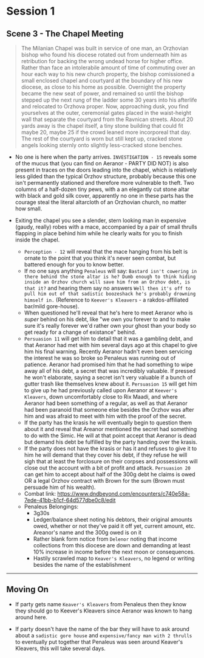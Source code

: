 # Session 1
## Scene 3 - The Chapel Meeting

> The Milanian Chapel was built in service of one man, an Orzhovian bishop who found his diocese rotated out from underneath him as retribution for backing the wrong undead horse for higher office. Rather than face an intolerabile amount of time of commuting over an hour each way to his new church property, the bishop comissioned a small enclosed chapel and courtyard at the boundary of his new diocese, as close to his home as possible. Overnight the property became the new seat of power, and remained so until the bishop stepped up the next rung of the ladder some 30 years into his afterlife and relocated to Orzhova proper. Now, approaching dusk, you find yourselves at the outer, ceremonial gates placed in the waist-height wall that separate the courtyard from the Ravnican streets. About 20 yards away is the chapel itself, a tiny stone building that could fit maybe 20, maybe 25 if the crowd leaned more incorporeal that day. The rest of the courtyard is worn but still kept up, cracked stone angels looking sternly onto slightly less-cracked stone benches.

* No one is here when the party arrives. `INVESTIGATION - 15` reveals some of the mucus that (you can find on Aeranor - PARTY DID NOT) is also present in traces on the doors leading into the chapel, which is relatively less gilded than the typical Orzhov structure, probably because this one isn't permanently stationed and therefore more vulnerable to theft. Two columns of a half-dozen tiny pews, with a an elegantly cut stone altar with black and gold silk cover, apparently no one in these parts has the courage steal the literal altarcloth of an Orzhovian church, no matter how small.

* Exiting the chapel you see a slender, stern looking man in expensive (gaudy, really) robes with a mace, accompanied by a pair of small thrulls flapping in place behind him while he clearly waits for you to finish inside the chapel. 
    * `Perception - 12` will reveal that the mace hanging from his belt is ornate to the point that you think it's never seen combat, but battered enough for you to know better.
    * If no one says anything `Penaleus` will say: `Bastard isn't cowering in there behind the stone altar is he? Dumb enough to think hiding inside an Orzhov church will save him from an Orzhov debt, is that it?` and hearing them say no answers `Well then it's off to pull him out of that sadistic boozeshack he's probably drowning himself in.` (Reference to `Keever's Kleavers` - a rakdos-affiliated bar/mild gore-house).
    * When questioned he'll reveal that he's here to meet Aeranor who is *super* behind on his debt, like "we own you forever to and to make sure it's really forever we'd rather own your ghost than your body so get ready for a change of existance" behind.
    * `Persuasion 11` will get him to detail that it was a gambling debt, and that Aeranor had met with him several days ago at this chapel to give him his final warning. Recently Aeranor hadn't even been servicing the interest he was so broke so Penaleus was running out of patience. Aeranor had promised him that he had something to wipe away all of his debt, a secret that was incredibly valuable. If pressed he won't elaborate, saying a secret isn't very valuable if a bunch of gutter trash like themselves knew about it. `Persuasion 15` will get him to give up he had previously called upon Aeranor at `Keever's Kleavers`, down uncomfortably close to Rix Maadi, and where Aeranor had been something of a regular, as well as that Aeranor had been paranoid that someone else besides the Orzhov was after him and was afraid to meet with him with the proof of the secret.
    * If the party has the krasis he will eventually begin to question them about it and reveal that Areanor mentioned the secret had something to do with the Simic. He will at that point accept that Aeranor is dead but demand his debt be fulfilled by the party handing over the krasis.
    * If the party does not have the krasis or has it and refuses to give it to him he will demand that they cover his debt, if they refuse he will sigh that at least the forclosure on their corpses and possessions will close out the account with a bit of profit and attack. `Persuasion 20` can get him to accept about half of the 300g debt he claims is owed OR a legal Orzhov contract with Brown for the sum (Brown must persuade him of his wealth).
    * Combat link: https://www.dndbeyond.com/encounters/c740e58a-7ede-41bb-b1cf-64d577dbe0c8/edit
    * Penaleus Belongings:
        * 3g30s
        * Ledger/balance sheet noting his debtors, their original amounts owed, whether or not they've paid it off yet, current amount, etc. Areanor's name and the 300g owed is on it
        * Rather blank form notice from `Delenor` noting that income collections from this diocese are down and demanding at least 10% increase in income before the next moon or consequences.
        * Hastily scrawled map to `Keaver's Kleavers`, no legend or writing besides the name of the establishment
---

## Moving On

* If party gets name `Keaver's Kleavers` from Penaleus then they know they should go to Keever's Kleavers since Aeranor was known to hang around here.

* If party doesn't have the name of the bar they will have to ask around about a `sadistic gore house` and `expensive/fancy man with 2 thrulls` to eventually put together that Penaleus was seen around Keaver's Kleavers, this will take several days.